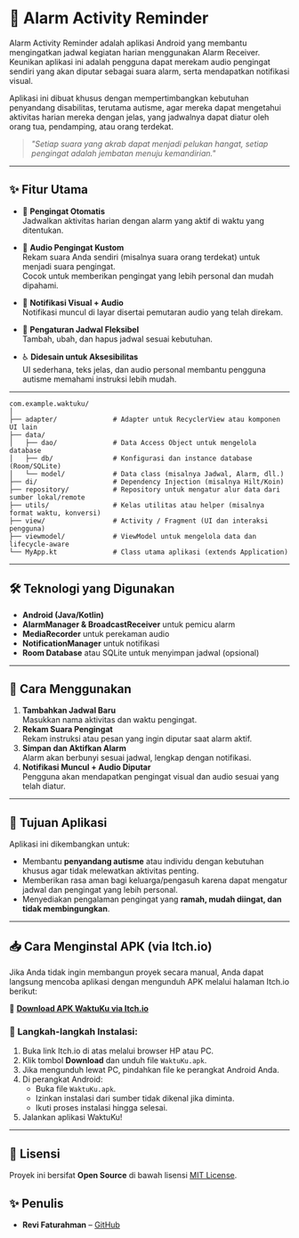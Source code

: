 # 📅 Alarm Activity Reminder

Alarm Activity Reminder adalah aplikasi Android yang membantu mengingatkan jadwal kegiatan harian menggunakan Alarm Receiver.
Keunikan aplikasi ini adalah pengguna dapat merekam audio pengingat sendiri yang akan diputar sebagai suara alarm, serta mendapatkan notifikasi visual.

Aplikasi ini dibuat khusus dengan mempertimbangkan kebutuhan penyandang disabilitas, terutama autisme, agar mereka dapat mengetahui aktivitas harian mereka dengan jelas, yang jadwalnya dapat diatur oleh orang tua, pendamping, atau orang terdekat.

> *"Setiap suara yang akrab dapat menjadi pelukan hangat,
setiap pengingat adalah jembatan menuju kemandirian."*

---

## ✨ Fitur Utama
- 🔔 **Pengingat Otomatis**  
  Jadwalkan aktivitas harian dengan alarm yang aktif di waktu yang ditentukan.
  
- 🎤 **Audio Pengingat Kustom**  
  Rekam suara Anda sendiri (misalnya suara orang terdekat) untuk menjadi suara pengingat.  
  Cocok untuk memberikan pengingat yang lebih personal dan mudah dipahami.

- 📢 **Notifikasi Visual + Audio**  
  Notifikasi muncul di layar disertai pemutaran audio yang telah direkam.

- 📆 **Pengaturan Jadwal Fleksibel**  
  Tambah, ubah, dan hapus jadwal sesuai kebutuhan.

- ♿ **Didesain untuk Aksesibilitas**  
  UI sederhana, teks jelas, dan audio personal membantu pengguna autisme memahami instruksi lebih mudah.

---

```
com.example.waktuku/
│
├── adapter/              # Adapter untuk RecyclerView atau komponen UI lain
├── data/
│   ├── dao/              # Data Access Object untuk mengelola database
│   ├── db/               # Konfigurasi dan instance database (Room/SQLite)
│   └── model/            # Data class (misalnya Jadwal, Alarm, dll.)
├── di/                   # Dependency Injection (misalnya Hilt/Koin)
├── repository/           # Repository untuk mengatur alur data dari sumber lokal/remote
├── utils/                # Kelas utilitas atau helper (misalnya format waktu, konversi)
├── view/                 # Activity / Fragment (UI dan interaksi pengguna)
├── viewmodel/            # ViewModel untuk mengelola data dan lifecycle-aware
└── MyApp.kt              # Class utama aplikasi (extends Application)

```


---

## 🛠️ Teknologi yang Digunakan
- **Android (Java/Kotlin)**
- **AlarmManager & BroadcastReceiver** untuk pemicu alarm
- **MediaRecorder** untuk perekaman audio
- **NotificationManager** untuk notifikasi
- **Room Database** atau SQLite untuk menyimpan jadwal (opsional)

---

## 📖 Cara Menggunakan
1. **Tambahkan Jadwal Baru**  
   Masukkan nama aktivitas dan waktu pengingat.
2. **Rekam Suara Pengingat**  
   Rekam instruksi atau pesan yang ingin diputar saat alarm aktif.
3. **Simpan dan Aktifkan Alarm**  
   Alarm akan berbunyi sesuai jadwal, lengkap dengan notifikasi.
4. **Notifikasi Muncul + Audio Diputar**  
   Pengguna akan mendapatkan pengingat visual dan audio sesuai yang telah diatur.

---

## 🎯 Tujuan Aplikasi
Aplikasi ini dikembangkan untuk:
- Membantu **penyandang autisme** atau individu dengan kebutuhan khusus agar tidak melewatkan aktivitas penting.
- Memberikan rasa aman bagi keluarga/pengasuh karena dapat mengatur jadwal dan pengingat yang lebih personal.
- Menyediakan pengalaman pengingat yang **ramah, mudah diingat, dan tidak membingungkan**.

---

## 📥 Cara Menginstal APK (via Itch.io)

Jika Anda tidak ingin membangun proyek secara manual, Anda dapat langsung mencoba aplikasi dengan mengunduh APK melalui halaman Itch.io berikut:

🔗 **[Download APK WaktuKu via Itch.io](https://revifaturahman.itch.io/waktuku)**  

### 📲 Langkah-langkah Instalasi:

1. Buka link Itch.io di atas melalui browser HP atau PC.
2. Klik tombol **Download** dan unduh file `WaktuKu.apk`.
3. Jika mengunduh lewat PC, pindahkan file ke perangkat Android Anda.
4. Di perangkat Android:
   - Buka file `WaktuKu.apk`.
   - Izinkan instalasi dari sumber tidak dikenal jika diminta.
   - Ikuti proses instalasi hingga selesai.
5. Jalankan aplikasi WaktuKu!


---
## 📜 Lisensi
Proyek ini bersifat **Open Source** di bawah lisensi [MIT License](LICENSE).

## ✨ Penulis

- **Revi Faturahman** – [GitHub](https://github.com/Revifaturahman)
